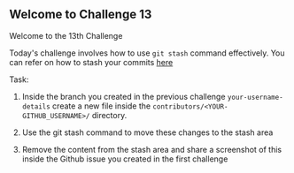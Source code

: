 ## Welcome to Challenge 13

Welcome to the 13th Challenge 

Today's challenge involves how to use ``git stash`` command effectively. You can refer on how to stash your commits [here](https://git-scm.com/book/en/v2/Git-Tools-Stashing-and-Cleaning)

Task: 
1. Inside the branch you created in the previous challenge ``your-username-details`` create a new file inside the ``contributors/<YOUR-GITHUB_USERNAME>/`` directory.
2. Use the git stash command to move these changes to the stash area


3. Remove the content from the stash area and share a screenshot of this inside the Github issue you created in the first challenge


